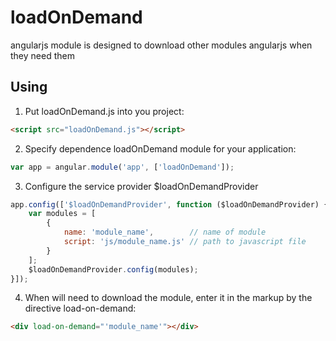 loadOnDemand
============

angularjs module is designed to download other modules angularjs when they need them

Using
-----
1. Put loadOnDemand.js into you project:

```html
<script src="loadOnDemand.js"></script>
```
2. Specify dependence loadOnDemand module for your application:

```javascript
var app = angular.module('app', ['loadOnDemand']);
```

3. Configure the service provider $loadOnDemandProvider

```javascript
app.config(['$loadOnDemandProvider', function ($loadOnDemandProvider) {
	var modules = [
        {
            name: 'module_name',		// name of module
            script: 'js/module_name.js' // path to javascript file
        }
	];
	$loadOnDemandProvider.config(modules);
}]);
```

4. When will need to download the module, enter it in the markup by the directive load-on-demand:

```html
<div load-on-demand="'module_name'"></div>
```
